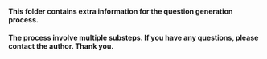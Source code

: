 #### This folder contains extra information for the question generation process. 
#### The process involve multiple substeps. If you have any questions, please contact the author. Thank you.
